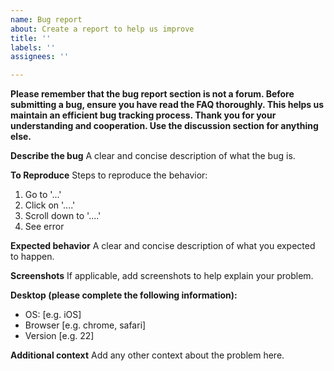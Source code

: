 ```yaml
---
name: Bug report
about: Create a report to help us improve
title: ''
labels: ''
assignees: ''

---
```


**Please remember that the bug report section is not a forum. Before submitting a bug, ensure you have read the FAQ thoroughly. This helps us maintain an efficient bug tracking process. Thank you for your understanding and cooperation. Use the discussion section for anything else.**

**Describe the bug**
A clear and concise description of what the bug is.

**To Reproduce**
Steps to reproduce the behavior:
1. Go to '...'
2. Click on '....'
3. Scroll down to '....'
4. See error

**Expected behavior**
A clear and concise description of what you expected to happen.

**Screenshots**
If applicable, add screenshots to help explain your problem.

**Desktop (please complete the following information):**
 - OS: [e.g. iOS]
 - Browser [e.g. chrome, safari]
 - Version [e.g. 22]

**Additional context**
Add any other context about the problem here.
